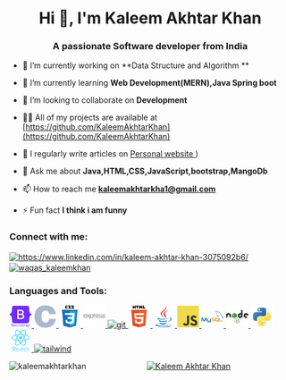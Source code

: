 <h1 align="center">Hi 👋, I'm Kaleem Akhtar Khan</h1>
<h3 align="center">A passionate Software developer from India</h3>

- 🔭 I’m currently working on **Data Structure and Algorithm **

- 🌱 I’m currently learning **Web Development(MERN),Java Spring boot**

- 👯 I’m looking to collaborate on **Development**

- 👨‍💻 All of my projects are available at [https://github.com/KaleemAkhtarKhan](https://github.com/KaleemAkhtarKhan)

- 📝 I regularly write articles on [Personal website ](https://www.kaleem.xyz/blog))

- 💬 Ask me about **Java,HTML,CSS,JavaScript,bootstrap,MangoDb**

- 📫 How to reach me **kaleemakhtarkha1@gmail.com**

- ⚡ Fun fact **I think i am funny**

<h3 align="left">Connect with me:</h3>
<p align="left">
<a href="https://linkedin.com/in/kaleem-akhtar-khan-3075092b6/" target="blank"><img align="center" src="https://raw.githubusercontent.com/rahuldkjain/github-profile-readme-generator/master/src/images/icons/Social/linked-in-alt.svg" alt="https://www.linkedin.com/in/kaleem-akhtar-khan-3075092b6/" height="30" width="40" /></a>
<a href="https://instagram.com/waqas_kaleemkhan" target="blank"><img align="center" src="https://raw.githubusercontent.com/rahuldkjain/github-profile-readme-generator/master/src/images/icons/Social/instagram.svg" alt="waqas_kaleemkhan" height="30" width="40" /></a>
</p>

<h3 align="left">Languages and Tools:</h3>
<p align="left"> <a href="https://getbootstrap.com" target="_blank" rel="noreferrer"> <img src="https://raw.githubusercontent.com/devicons/devicon/master/icons/bootstrap/bootstrap-plain-wordmark.svg" alt="bootstrap" width="40" height="40"/> </a> <a href="https://www.cprogramming.com/" target="_blank" rel="noreferrer"> <img src="https://raw.githubusercontent.com/devicons/devicon/master/icons/c/c-original.svg" alt="c" width="40" height="40"/> </a> <a href="https://www.w3schools.com/css/" target="_blank" rel="noreferrer"> <img src="https://raw.githubusercontent.com/devicons/devicon/master/icons/css3/css3-original-wordmark.svg" alt="css3" width="40" height="40"/> </a> <a href="https://expressjs.com" target="_blank" rel="noreferrer"> <img src="https://raw.githubusercontent.com/devicons/devicon/master/icons/express/express-original-wordmark.svg" alt="express" width="40" height="40"/> </a> <a href="https://git-scm.com/" target="_blank" rel="noreferrer"> <img src="https://www.vectorlogo.zone/logos/git-scm/git-scm-icon.svg" alt="git" width="40" height="40"/> </a> <a href="https://www.w3.org/html/" target="_blank" rel="noreferrer"> <img src="https://raw.githubusercontent.com/devicons/devicon/master/icons/html5/html5-original-wordmark.svg" alt="html5" width="40" height="40"/> </a> <a href="https://www.java.com" target="_blank" rel="noreferrer"> <img src="https://raw.githubusercontent.com/devicons/devicon/master/icons/java/java-original.svg" alt="java" width="40" height="40"/> </a> <a href="https://developer.mozilla.org/en-US/docs/Web/JavaScript" target="_blank" rel="noreferrer"> <img src="https://raw.githubusercontent.com/devicons/devicon/master/icons/javascript/javascript-original.svg" alt="javascript" width="40" height="40"/> </a> <a href="https://www.mysql.com/" target="_blank" rel="noreferrer"> <img src="https://raw.githubusercontent.com/devicons/devicon/master/icons/mysql/mysql-original-wordmark.svg" alt="mysql" width="40" height="40"/> </a> <a href="https://nodejs.org" target="_blank" rel="noreferrer"> <img src="https://raw.githubusercontent.com/devicons/devicon/master/icons/nodejs/nodejs-original-wordmark.svg" alt="nodejs" width="40" height="40"/> </a> <a href="https://www.python.org" target="_blank" rel="noreferrer"> <img src="https://raw.githubusercontent.com/devicons/devicon/master/icons/python/python-original.svg" alt="python" width="40" height="40"/> </a> <a href="https://reactjs.org/" target="_blank" rel="noreferrer"> <img src="https://raw.githubusercontent.com/devicons/devicon/master/icons/react/react-original-wordmark.svg" alt="react" width="40" height="40"/> </a> <a href="https://tailwindcss.com/" target="_blank" rel="noreferrer"> <img src="https://www.vectorlogo.zone/logos/tailwindcss/tailwindcss-icon.svg" alt="tailwind" width="40" height="40"/> </a> </p>

<p><img align="left" src="https://github-readme-stats.vercel.app/api/top-langs?username=kaleemakhtarkhan&show_icons=true&locale=en&layout=compact" alt="kaleemakhtarkhan" /></p>
<!-- <p><img align="center" src="https://github-readme-streak-stats.herokuapp.com/?user=kaleemakhtarkhan&" alt="kaleemakhtarkhan" /></p> -->
<p align="center">
    <a href="https://https://github.com/kaleemakhtarkhan/github-readme-streak-stats">
        <img title="🔥 Get streak stats for your profile at git.io/streak-stats" alt="Kaleem Akhtar Khan" src="https://github-readme-streak-stats.herokuapp.com/?user=kaleemakhtarkhan&theme=black-ice&hide_border=true&stroke=0000&background=060A0CD0"/>
    </a>
</p>




